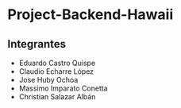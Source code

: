 # Project-Backend-Hawaii

## Integrantes
- Eduardo Castro Quispe
- Claudio Echarre López
- Jose Huby Ochoa
- Massimo Imparato Conetta
- Christian Salazar Albán

